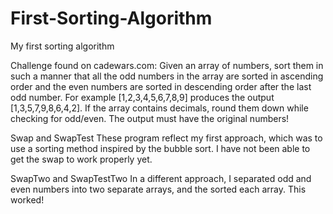 # First-Sorting-Algorithm
My first sorting algorithm 

Challenge found on cadewars.com:
Given an array of numbers, sort them in such a manner that all the odd numbers in the array are sorted in ascending order and the even numbers are sorted in descending order after the last odd number. For example [1,2,3,4,5,6,7,8,9] produces the output [1,3,5,7,9,8,6,4,2]. If the array contains decimals, round them down while checking for odd/even. The output must have the original numbers!

Swap and SwapTest
These program reflect my first approach, which was to use a sorting method inspired by the bubble sort. I have not been able to get the swap to work properly yet.

SwapTwo and SwapTestTwo
In a different approach, I separated odd and even numbers into two separate arrays, and the sorted each array. This worked!

